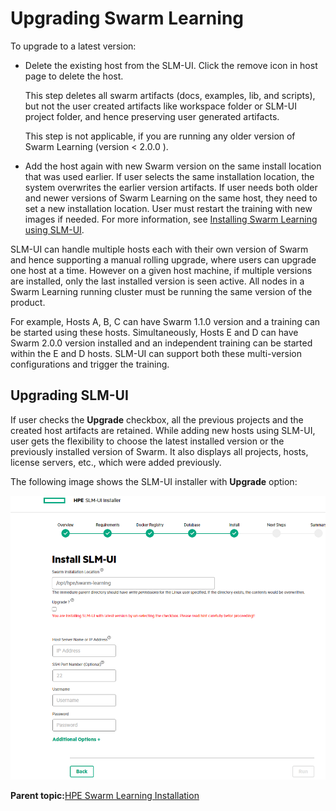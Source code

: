 # <a name="GUID-2E350669-7E5A-47BC-AB15-58AC4CFAD9C1"/> Upgrading Swarm Learning
To upgrade to a latest version:

-   Delete the existing host from the SLM-UI. Click the remove icon in host page to delete the host.

    This step deletes all swarm artifacts \(docs, examples, lib, and scripts\), but not the user created artifacts like workspace folder or SLM-UI project folder, and hence preserving user generated artifacts.

    This step is not applicable, if you are running any older version of Swarm Learning \(version < 2.0.0 \).

-   Add the host again with new Swarm version on the same install location that was used earlier. If user selects the same installation location, the system overwrites the earlier version artifacts. If user needs both older and newer versions of Swarm Learning on the same host, they need to set a new installation location. User must restart the training with new images if needed. For more information, see [Installing Swarm Learning using SLM-UI](Installing_Swarm_Learning_using_SLM-UI.md).

SLM-UI can handle multiple hosts each with their own version of Swarm and hence supporting a manual rolling upgrade, where users can upgrade one host at a time. However on a given host machine, if multiple versions are installed, only the last installed version is seen active. All nodes in a Swarm Learning running cluster must be running the same version of the product.

For example, Hosts A, B, C can have Swarm 1.1.0 version and a training can be started using these hosts. Simultaneously, Hosts E and D can have Swarm 2.0.0 version installed and an independent training can be started within the E and D hosts. SLM-UI can support both these multi-version configurations and trigger the training.

## Upgrading SLM-UI

If user checks the **Upgrade** checkbox, all the previous projects and the created host artifacts are retained. While adding new hosts using SLM-UI, user gets the flexibility to choose the latest installed version or the previously installed version of Swarm. It also displays all projects, hosts, license servers, etc., which were added previously.

The following image shows the SLM-UI installer with **Upgrade** option:

![](GUID-54257D6A-B7EB-46AF-85CB-DE91D7BA6F72-high.png)

**Parent topic:**[HPE Swarm Learning Installation](HPE_Swarm_Learning_installation.md)


